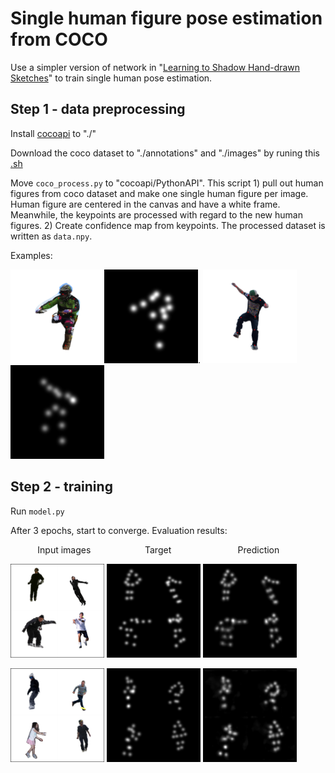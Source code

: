 # Single human figure pose estimation from COCO

Use a simpler version of network in "[Learning to Shadow Hand-drawn Sketches](https://github.com/qyzdao/ShadeSketch)" to train single human pose estimation.

## Step 1 - data preprocessing
Install [cocoapi](https://github.com/cocodataset/cocoapi) to "./"

Download the coco dataset to "./annotations" and "./images" by runing this [.sh](https://gist.github.com/mkocabas/a6177fc00315403d31572e17700d7fd9)

Move `coco_process.py` to "cocoapi/PythonAPI". This script 1) pull out human figures from coco dataset and make one single human figure per image. 
Human figure are centered in the canvas and have a white frame. Meanwhile, the keypoints are processed with regard to the new human figures. 
2) Create confidence map from keypoints. The processed dataset is written as `data.npy`.

Examples:

<img src="https://github.com/qyzdao/single-human-pose-estimation/blob/main/imgs/131084_0.png" width="150"><img src="https://github.com/qyzdao/single-human-pose-estimation/blob/main/imgs/131084_0_c.png" width="150">.   <img src="https://github.com/qyzdao/single-human-pose-estimation/blob/main/imgs/262148_0.png" width="150"><img src="https://github.com/qyzdao/single-human-pose-estimation/blob/main/imgs/262148_0_c.png" width="150">


## Step 2 - training
Run `model.py`

After 3 epochs, start to converge. Evaluation results:

&nbsp;&nbsp;&nbsp;&nbsp;&nbsp;&nbsp;&nbsp;&nbsp;&nbsp;&nbsp;    Input images    &nbsp;&nbsp;&nbsp;&nbsp;&nbsp;&nbsp;&nbsp;&nbsp;&nbsp;&nbsp;&nbsp;&nbsp; &nbsp;&nbsp;&nbsp;&nbsp;&nbsp;&nbsp;&nbsp;   Target      &nbsp;&nbsp;&nbsp;&nbsp;&nbsp;&nbsp;&nbsp;&nbsp;&nbsp;&nbsp;&nbsp;&nbsp;&nbsp;&nbsp;&nbsp;&nbsp;&nbsp;&nbsp;&nbsp;&nbsp;&nbsp;&nbsp;&nbsp;&nbsp;&nbsp;   Prediction

<img src="https://github.com/qyzdao/single-human-pose-estimation/blob/main/imgs/289_img_GT.png" width="150"> <img src="https://github.com/qyzdao/single-human-pose-estimation/blob/main/imgs/289_heatmap_GT.png" width="150"> <img src="https://github.com/qyzdao/single-human-pose-estimation/blob/main/imgs/289_heatmap.png" width="150">

<img src="https://github.com/qyzdao/single-human-pose-estimation/blob/main/imgs/291_img_GT.png" width="150"> <img src="https://github.com/qyzdao/single-human-pose-estimation/blob/main/imgs/291_heatmap_GT.png" width="150"> <img src="https://github.com/qyzdao/single-human-pose-estimation/blob/main/imgs/291_heatmap.png" width="150">
